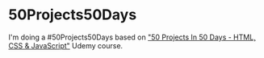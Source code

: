 # 50Projects50Days

I'm doing a #50Projects50Days based on ["50 Projects In 50 Days - HTML, CSS & JavaScript"](https://www.udemy.com/course/50-projects-50-days/) Udemy course.


<!--## Live Website

<!-- Check my progress with the challenge here 👉 [Challenge Website](https://eligarlo-50projects50days.netlify.app/)

<!--### Day 1 -->

<!-- [Expanding Cards](https://github.com/eligarlo/50Projects50Days/tree/master/Day-1-expanding-cards). -->

